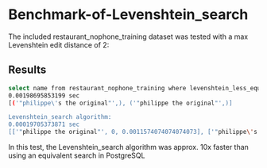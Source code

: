 # Benchmark-of-Levenshtein_search
The included restaurant_nophone_training dataset was tested with a max Levenshtein edit distance of 2:
## Results
```bash
select name from restaurant_nophone_training where levenshtein_less_equal(name, '"philippe the original"', 2) <= 2;
0.00198695853199 sec
[('"philippe\'s the original"',), ('"philippe the original"',)]

Levenshtein_search algorithm:
0.00019705373871 sec
[['"philippe the original"', 0, 0.0011574074074074073], ['"philippe\'s the original"', 2, 0.0011574074074074073]]
```
In this test, the Levenshtein_search algorithm was approx. 10x faster than using an equivalent search in PostgreSQL
